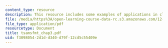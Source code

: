 ```yaml
---
content_type: resource
description: This resource includes some examples of applications in climate.
file: /media/https%3A/open-learning-course-data-rc.s3.amazonaws.com/12-864-inference-from-data-and-models-spring-2005/f30980542d1dd340d79f12cd5c55409e_tsamsfmt_chap3.pdf
file_type: application/pdf
resourcetype: Document
title: tsamsfmt_chap3.pdf
uid: f3098054-2d1d-d340-d79f-12cd5c55409e
---
```

